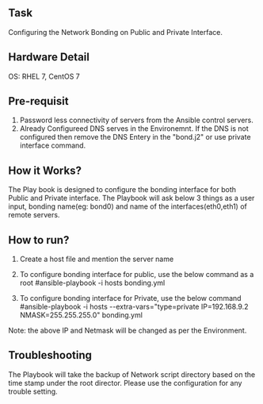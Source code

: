 Task
-----
Configuring the Network Bonding on Public and Private Interface.


Hardware Detail
---------------
OS: RHEL 7, CentOS 7

Pre-requisit
------------
1. Password less connectivity of servers from the Ansible control servers.
2. Already Configureed DNS serves in the Environemnt. If the DNS is not configured then remove the DNS Entery in the "bond.j2" or use private interface command.

How it Works?
-------------
The Play book is designed to configure the bonding interface for both Public and Private interface. 
The Playbook  will ask below 3 things as a user input, bonding name(eg: bond0) and name of the interfaces(eth0,eth1) of remote servers.


How to run?
-----------
1. Create a host file and mention the server name

2. To configure bonding interface for public, use the below command as a root
	#ansible-playbook -i hosts bonding.yml

3. To configure bonding interface for Private, use the below command
	#ansible-playbook -i  hosts  --extra-vars="type=private IP=192.168.9.2 NMASK=255.255.255.0" bonding.yml

Note: the above IP and Netmask will be changed as per the Environment.

Troubleshooting
---------------
The Playbook will  take the backup of Network script directory based on the time stamp under the root director. Please use the configuration for any trouble setting.

